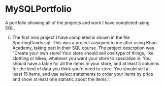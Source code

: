 # MySQLPortfolio
A portfolio showing all of the projects and work I have completed using SQL.

1. The first mini project I have completed is shown in the file SportingGoods.sql. This was a project assigned to me after using Khan Academy, taking part in their SQL course.
The project descrption was "Create your own store! Your store should sell one type of things, like clothing or bikes, whatever you want your store to specialize in. You should have a table for all the items in your store, and at least 5 columns for the kind of data you think you'd need to store. You should sell at least 15 items, and use select statements to order your items by price and show at least one statistic about the items.".
   
